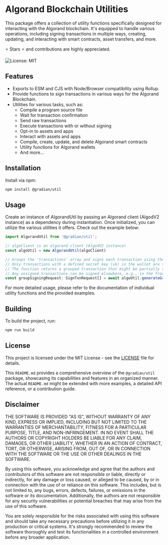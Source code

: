 # Algorand Blockchain Utilities

This package offers a collection of utility functions specifically designed for interacting with the Algorand blockchain. It's equipped to handle various operations, including signing transactions in multiple ways, creating, updating, and interacting with smart contracts, asset transfers, and more. 

⭐ Stars ⭐ and contributions are highly appreciated.

![License: MIT](https://img.shields.io/badge/License-MIT-yellow.svg)

## Features

- Exports to ESM and CJS with Node/Browser compatibility using Rollup.
- Provide functions to sign transactions in various ways for the Algorand Blockchain.
- Utilities for various tasks, such as:
  - Compile a program source file
  - Wait for transaction confirmation
  - Send raw transactions
  - Execute transactions with or without signing
  - Opt-in to assets and apps
  - Interact with assets and apps
  - Compile, create, update, and delete Algorand smart contracts
  - Utility functions for Algorand wallets
  - And more...

## Installation

Install via npm:

```bash
npm install @gradian/util
```

## Usage

Create an instance of AlgorandUtil by passing an Algorand client (AlgodV2 instance) as a dependency during instantiation. Once initialized, you can utilize the various utilities it offers. Check out the example below:

```javascript
import AlgorandUtil from '@gradian/util';

// algoClient is an algorand client (AlgodV2 instance)
const algoUtil = new AlgorandUtil(algoClient)

// Groups the 'transactions' array and signs each transaction using the associated wallet from the 'wallets' array (of type FalseyWallet[]).
// Only transactions with a defined secret key (sk) in the wallet are signed.
// The function returns a grouped transaction that might be partially signed. 
// Any unsigned transactions can be signed elsewhere, e.g., in the frontend using WalletConnect.
const groupSigningRequest: SignTxnRequest[] = await algoUtil.generateGroupTransactionSigningRequest(transactions, wallets)
```

For more detailed usage, please refer to the documentation of individual utility functions and the provided examples.

## Building

To build the project, run:

```bash
npm run build
```

## License

This project is licensed under the MIT License - see the [LICENSE](./LICENSE) file for details.


This `README.md` provides a comprehensive overview of the `@gradian/util` package, showcasing its capabilities and features in an organized manner. The actual `README.md` might be extended with more examples, a detailed API reference, or a contribution guide.

## Disclaimer

THE SOFTWARE IS PROVIDED "AS IS", WITHOUT WARRANTY OF ANY KIND, EXPRESS OR IMPLIED, INCLUDING BUT NOT LIMITED TO THE WARRANTIES OF MERCHANTABILITY, FITNESS FOR A PARTICULAR PURPOSE, TITLE, AND NON-INFRINGEMENT. IN NO EVENT SHALL THE AUTHORS OR COPYRIGHT HOLDERS BE LIABLE FOR ANY CLAIM, DAMAGES, OR OTHER LIABILITY, WHETHER IN AN ACTION OF CONTRACT, TORT, OR OTHERWISE, ARISING FROM, OUT OF, OR IN CONNECTION WITH THE SOFTWARE OR THE USE OR OTHER DEALINGS IN THE SOFTWARE.

By using this software, you acknowledge and agree that the authors and contributors of this software are not responsible or liable, directly or indirectly, for any damage or loss caused, or alleged to be caused, by or in connection with the use of or reliance on this software. This includes, but is not limited to, any bugs, errors, defects, failures, or omissions in the software or its documentation. Additionally, the authors are not responsible for any security vulnerabilities or potential breaches that may arise from the use of this software.

You are solely responsible for the risks associated with using this software and should take any necessary precautions before utilizing it in any production or critical systems. It's strongly recommended to review the software thoroughly and test its functionalities in a controlled environment before any broader application.
